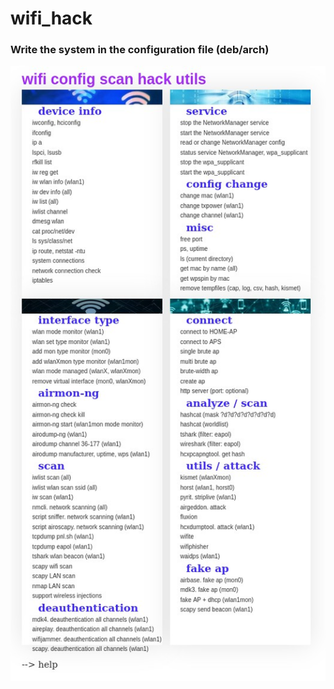 # wifi_hack

### Write the system in the configuration file (deb/arch)

![preview](template/img/interface.jpg)
